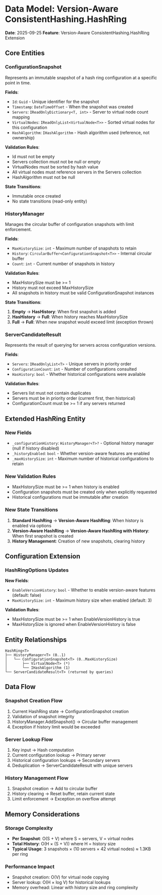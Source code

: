 # Data Model: Version-Aware ConsistentHashing.HashRing

**Date**: 2025-09-25
**Feature**: Version-Aware ConsistentHashing.HashRing Extension

## Core Entities

### ConfigurationSnapshot<T>
Represents an immutable snapshot of a hash ring configuration at a specific point in time.

**Fields**:
- `Id`: `Guid` - Unique identifier for the snapshot
- `Timestamp`: `DateTimeOffset` - When the snapshot was created
- `Servers`: `IReadOnlyDictionary<T, int>` - Server to virtual node count mapping
- `VirtualNodes`: `IReadOnlyList<VirtualNode<T>>` - Sorted virtual nodes for this configuration
- `HashAlgorithm`: `IHashAlgorithm` - Hash algorithm used (reference, not ownership)

**Validation Rules**:
- Id must not be empty
- Servers collection must not be null or empty
- VirtualNodes must be sorted by hash value
- All virtual nodes must reference servers in the Servers collection
- HashAlgorithm must not be null

**State Transitions**:
- Immutable once created
- No state transitions (read-only entity)

### HistoryManager<T>
Manages the circular buffer of configuration snapshots with limit enforcement.

**Fields**:
- `MaxHistorySize`: `int` - Maximum number of snapshots to retain
- `History`: `CircularBuffer<ConfigurationSnapshot<T>>` - Internal circular buffer
- `Count`: `int` - Current number of snapshots in history

**Validation Rules**:
- MaxHistorySize must be >= 1
- History must not exceed MaxHistorySize
- All snapshots in history must be valid ConfigurationSnapshot instances

**State Transitions**:
1. **Empty** → **HasHistory**: When first snapshot is added
2. **HasHistory** → **Full**: When history reaches MaxHistorySize
3. **Full** → **Full**: When new snapshot would exceed limit (exception thrown)

### ServerCandidateResult<T>
Represents the result of querying for servers across configuration versions.

**Fields**:
- `Servers`: `IReadOnlyList<T>` - Unique servers in priority order
- `ConfigurationCount`: `int` - Number of configurations consulted
- `HasHistory`: `bool` - Whether historical configurations were available

**Validation Rules**:
- Servers list must not contain duplicates
- Servers must be in priority order (current first, then historical)
- ConfigurationCount must be >= 1 if any servers returned

## Extended HashRing<T> Entity

### New Fields
- `_configurationHistory`: `HistoryManager<T>?` - Optional history manager (null if history disabled)
- `_historyEnabled`: `bool` - Whether version-aware features are enabled
- `_maxHistorySize`: `int` - Maximum number of historical configurations to retain

### New Validation Rules
- MaxHistorySize must be >= 1 when history is enabled
- Configuration snapshots must be created only when explicitly requested
- Historical configurations must be immutable after creation

### New State Transitions
1. **Standard HashRing** → **Version-Aware HashRing**: When history is enabled via options
2. **Version-Aware HashRing** → **Version-Aware HashRing with History**: When first snapshot is created
3. **History Management**: Creation of new snapshots, clearing history

## Configuration Extension

### HashRingOptions Updates
**New Fields**:
- `EnableVersionHistory`: `bool` - Whether to enable version-aware features (default: false)
- `MaxHistorySize`: `int` - Maximum history size when enabled (default: 3)

**Validation Rules**:
- MaxHistorySize must be >= 1 when EnableVersionHistory is true
- MaxHistorySize is ignored when EnableVersionHistory is false

## Entity Relationships

```
HashRing<T>
├── HistoryManager<T> (0..1)
│   └── ConfigurationSnapshot<T> (0..MaxHistorySize)
│       ├── VirtualNode<T> (*)
│       └── IHashAlgorithm (1)
└── ServerCandidateResult<T> (returned by queries)
```

## Data Flow

### Snapshot Creation Flow
1. Current HashRing state → ConfigurationSnapshot creation
2. Validation of snapshot integrity
3. HistoryManager.AddSnapshot() → Circular buffer management
4. Exception if history limit would be exceeded

### Server Lookup Flow
1. Key input → Hash computation
2. Current configuration lookup → Primary server
3. Historical configuration lookups → Secondary servers
4. Deduplication → ServerCandidateResult with unique servers

### History Management Flow
1. Snapshot creation → Add to circular buffer
2. History clearing → Reset buffer, retain current state
3. Limit enforcement → Exception on overflow attempt

## Memory Considerations

### Storage Complexity
- **Per Snapshot**: O(S + V) where S = servers, V = virtual nodes
- **Total History**: O(H × (S + V)) where H = history size
- **Typical Usage**: 3 snapshots × (10 servers × 42 virtual nodes) ≈ 1.3KB per ring

### Performance Impact
- Snapshot creation: O(V) for virtual node copying
- Server lookup: O(H × log V) for historical lookups
- Memory overhead: Linear with history size and ring complexity